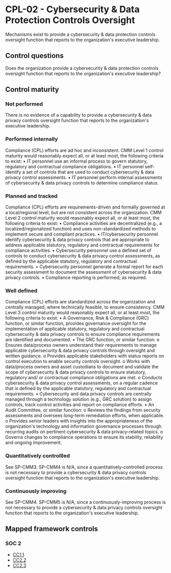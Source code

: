 # CPL-02 - Cybersecurity & Data Protection Controls Oversight
Mechanisms exist to provide a cybersecurity & data protection controls oversight function that reports to the organization's executive leadership.
## Control questions
Does the organization provide a cybersecurity & data protection controls oversight function that reports to the organization's executive leadership?
## Control maturity
### Not performed
There is no evidence of a capability to provide a cybersecurity & data privacy controls oversight function that reports to the organization's executive leadership.
### Performed internally
Compliance (CPL) efforts are ad hoc and inconsistent. CMM Level 1 control maturity would reasonably expect all, or at least most, the following criteria to exist:
•	IT personnel use an informal process to govern statutory, regulatory and contractual compliance obligations. 
•	IT personnel self-identify a set of controls that are used to conduct cybersecurity & data privacy control assessments. 
•	IT personnel perform internal assessments of cybersecurity & data privacy controls to determine compliance status.
### Planned and tracked
Compliance (CPL) efforts are requirements-driven and formally governed at a local/regional level, but are not consistent across the organization. CMM Level 2 control maturity would reasonably expect all, or at least most, the following criteria to exist:
•	Compliance activities are decentralized (e.g., a localized/regionalized function) and uses non-standardized methods to implement secure and compliant practices.
•	IT/cybersecurity personnel identify cybersecurity & data privacy controls that are appropriate to address applicable statutory, regulatory and contractual requirements for compliance activities.
•	Cybersecurity personnel use a defined set of controls to conduct cybersecurity & data privacy control assessments, as defined by the applicable statutory, regulatory and contractual requirements.
•	Cybersecurity personnel generate a formal report for each security assessment to document the assessment of cybersecurity & data privacy controls.
•	Compliance reporting is performed, as required.
### Well defined
Compliance (CPL) efforts are standardized across the organization and centrally managed, where technically feasible, to ensure consistency. CMM Level 3 control maturity would reasonably expect all, or at least most, the following criteria to exist:
•	A Governance, Risk & Compliance (GRC) function, or similar function, provides governance oversight for the implementation of applicable statutory, regulatory and contractual cybersecurity & data privacy controls to ensure compliance requirements are identified and documented.
•	The GRC function, or similar function:
o	Ensures data/process owners understand their requirements to manage applicable cybersecurity & data privacy controls through oversight and written guidance. 
o	Provides applicable stakeholders with status reports on control execution to enable security controls oversight.
o	Works with data/process owners and asset custodians to document and validate the scope of cybersecurity & data privacy controls to ensure statutory, regulatory and/ or contractual compliance obligations are met.
o	Conducts cybersecurity & data privacy control assessments, on a regular cadence that is defined by the applicable statutory, regulatory and contractual requirements.
•	Cybersecurity and data privacy controls are centrally managed through a technology solution (e.g., GRC solution) to assign controls, track control activities and report on compliance efforts.
•	An Audit Committee, or similar function:
o	Reviews the findings from security assessments and oversees long-term remediation efforts, when applicable.
o	Provides senior leaders with insights into the appropriateness of the organization's technology and information governance processes through recurring audits on pertinent cybersecurity & data privacy-related topics.
o	Governs changes to compliance operations to ensure its stability, reliability and ongoing improvement. 
### Quantitatively controllled
See SP-CMM3. SP-CMM4 is N/A, since a quantitatively-controlled process is not necessary to provide a cybersecurity & data privacy controls oversight function that reports to the organization's executive leadership.
### Continuously improving
See SP-CMM4. SP-CMM5 is N/A, since a continuously-improving process is not necessary to provide a cybersecurity & data privacy controls oversight function that reports to the organization's executive leadership.
## Mapped framework controls
### SOC 2
- [CC1.1](../soc2/cc11.md)
- [CC2.2](../soc2/cc22.md)
- [CC2.3](../soc2/cc23.md)